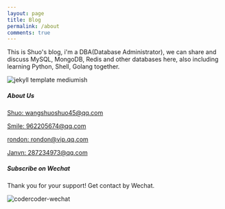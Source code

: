 ```yaml
---
layout: page
title: Blog
permalink: /about
comments: true
---
```


<div class="row justify-content-between">
<div class="col-md-8 pr-5">

<p>This is Shuo's blog, i'm a DBA(Database Administrator), we can share and discuss MySQL, MongoDB, Redis and other databases here, also including learning Python, Shell, Golang together.</p>

<p class="mb-5"><img class="shadow-lg" src="{{site.baseurl}}/assets/images/codercoder-template.png" alt="jekyll template mediumish" /></p>
<!-- <h4>Documentation</h4> -->

<!-- <p>Please, read the docs <a href="https://bootstrapstarter.com/bootstrap-templates/template-mediumish-bootstrap-jekyll/">here</a>.</p> -->

<!-- <h4>Questions or bug reports?</h4> -->

<!-- <p>Head over to our <a href="http://codercoder.cn">Github repository</a>!</p> -->

</div>

<div class="col-md-4">

<div class="sticky-top sticky-top-80">
<h5>About Us</h5>

<p><a href="mailto:wangshuoshuo45@qq.com">Shuo: wangshuoshuo45@qq.com</a></p>

<p><a href="mailto:962205674@qq.com">Smile: 962205674@qq.com</a></p>

<p><a href="mailto:rondon@vip.qq.com">rondon: rondon@vip.qq.com</a></p>

<p><a href="mailto:287234973@qq.com">Janvn: 287234973@qq.com</a></p>


<h5>Subscribe on Wechat</h5>

<p>Thank you for your support! Get contact by Wechat. </p>

<p class="mb-5"><img class="shadow-lg" src="{{site.baseurl}}/assets/images/codercoder-wechat.jpeg" alt="codercoder-wechat" /></p>
</div>
</div>
</div>